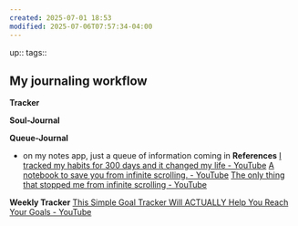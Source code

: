 ```yaml
---
created: 2025-07-01 18:53
modified: 2025-07-06T07:57:34-04:00
---
```

up::
tags::
## My journaling workflow


**Tracker**

**Soul-Journal**


**Queue-Journal**
- on my notes app, just a queue of information coming in
**References**
[I tracked my habits for 300 days and it changed my life - YouTube](https://www.youtube.com/watch?v=ZV0EgdBdJ14&list=LL&index=1)
[A notebook to save you from infinite scrolling. - YouTube](https://www.youtube.com/watch?v=OmyfB513E1s&list=PLacX82b_pofztutMWary6SRslMTvYVzsi&index=1)
[The only thing that stopped me from infinite scrolling - YouTube](https://www.youtube.com/watch?v=Sr9yRqOZMYU)

**Weekly Tracker**
[This Simple Goal Tracker Will ACTUALLY Help You Reach Your Goals - YouTube](https://www.youtube.com/watch?v=JJPD9fkLcZs&t=58s)